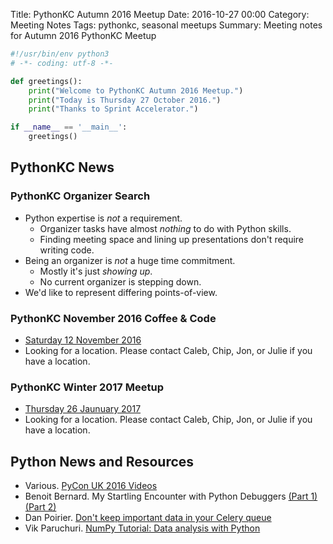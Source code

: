 Title: PythonKC Autumn 2016 Meetup
Date: 2016-10-27 00:00
Category: Meeting Notes
Tags: pythonkc, seasonal meetups
Summary: Meeting notes for Autumn 2016 PythonKC Meetup

```python
#!/usr/bin/env python3
# -*- coding: utf-8 -*-

def greetings():
    print("Welcome to PythonKC Autumn 2016 Meetup.")
    print("Today is Thursday 27 October 2016.")
    print("Thanks to Sprint Accelerator.")

if __name__ == '__main__':
    greetings()
```

## PythonKC News

### PythonKC Organizer Search
* Python expertise is _not_ a requirement.
    * Organizer tasks have almost _nothing_ to do with Python skills.
    * Finding meeting space and lining up presentations don't require writing code.
* Being an organizer is _not_ a huge time commitment.
    * Mostly it's just _showing up_.
    * No current organizer is stepping down.
* We'd like to represent differing points-of-view.

### PythonKC November 2016 Coffee & Code
* [Saturday 12 November 2016](http://www.meetup.com/pythonkc/events/234261269/)
* Looking for a location. Please contact Caleb, Chip, Jon, or Julie if you have a location.

### PythonKC Winter 2017 Meetup
* [Thursday 26 Jaunuary 2017](http://www.meetup.com/pythonkc/events/232904085/)
* Looking for a location. Please contact Caleb, Chip, Jon, or Julie if you have a location.

## Python News and Resources
* Various. [PyCon UK 2016 Videos](https://www.youtube.com/channel/UChA9XP_feY1-1oSy2L7acog/videos)
* Benoit Bernard. My Startling Encounter with Python Debuggers [(Part 1)](https://benbernardblog.com/my-startling-encounter-with-python-debuggers/) [(Part 2)](https://benbernardblog.com/my-startling-encounter-with-python-debuggers-part-2/)
* Dan Poirier. [Don't keep important data in your Celery queue](https://www.caktusgroup.com/blog/2016/10/18/dont-keep-important-data-your-celery-queue/)
* Vik Paruchuri. [NumPy Tutorial: Data analysis with Python](https://www.dataquest.io/blog/numpy-tutorial-python/)
